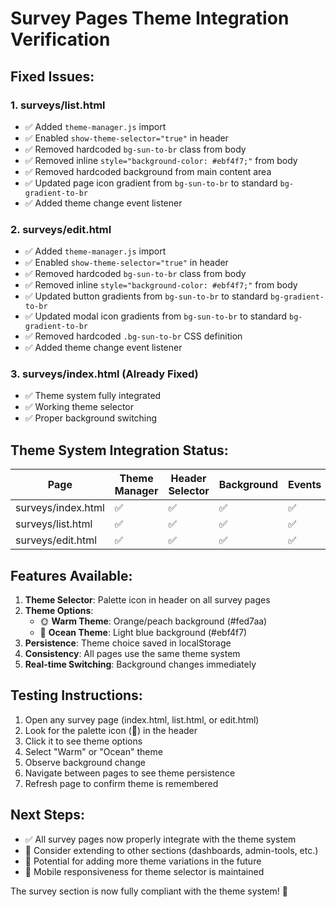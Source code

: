 # Survey Pages Theme Integration Verification

## Fixed Issues:

### 1. **surveys/list.html**
- ✅ Added `theme-manager.js` import
- ✅ Enabled `show-theme-selector="true"` in header
- ✅ Removed hardcoded `bg-sun-to-br` class from body
- ✅ Removed inline `style="background-color: #ebf4f7;"` from body
- ✅ Removed hardcoded background from main content area
- ✅ Updated page icon gradient from `bg-sun-to-br` to standard `bg-gradient-to-br`
- ✅ Added theme change event listener

### 2. **surveys/edit.html**
- ✅ Added `theme-manager.js` import
- ✅ Enabled `show-theme-selector="true"` in header
- ✅ Removed hardcoded `bg-sun-to-br` class from body
- ✅ Removed inline `style="background-color: #ebf4f7;"` from body
- ✅ Updated button gradients from `bg-sun-to-br` to standard `bg-gradient-to-br`
- ✅ Updated modal icon gradients from `bg-sun-to-br` to standard `bg-gradient-to-br`
- ✅ Removed hardcoded `.bg-sun-to-br` CSS definition
- ✅ Added theme change event listener

### 3. **surveys/index.html** (Already Fixed)
- ✅ Theme system fully integrated
- ✅ Working theme selector
- ✅ Proper background switching

## Theme System Integration Status:

| Page | Theme Manager | Header Selector | Background | Events | Status |
|------|--------------|----------------|------------|---------|---------|
| surveys/index.html | ✅ | ✅ | ✅ | ✅ | **COMPLETE** |
| surveys/list.html | ✅ | ✅ | ✅ | ✅ | **COMPLETE** |
| surveys/edit.html | ✅ | ✅ | ✅ | ✅ | **COMPLETE** |

## Features Available:

1. **Theme Selector**: Palette icon in header on all survey pages
2. **Theme Options**: 
   - 🌞 **Warm Theme**: Orange/peach background (#fed7aa)
   - 🌊 **Ocean Theme**: Light blue background (#ebf4f7)
3. **Persistence**: Theme choice saved in localStorage
4. **Consistency**: All pages use the same theme system
5. **Real-time Switching**: Background changes immediately

## Testing Instructions:

1. Open any survey page (index.html, list.html, or edit.html)
2. Look for the palette icon (🎨) in the header
3. Click it to see theme options
4. Select "Warm" or "Ocean" theme
5. Observe background change
6. Navigate between pages to see theme persistence
7. Refresh page to confirm theme is remembered

## Next Steps:

- ✅ All survey pages now properly integrate with the theme system
- 🔄 Consider extending to other sections (dashboards, admin-tools, etc.)
- 🎨 Potential for adding more theme variations in the future
- 📱 Mobile responsiveness for theme selector is maintained

The survey section is now fully compliant with the theme system! 🎉
